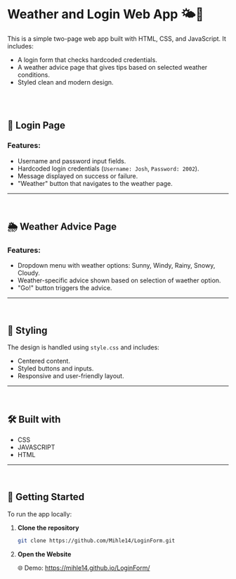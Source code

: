 # Weather and Login Web App 🌤️🔐

This is a simple two-page web app built with HTML, CSS, and JavaScript. It includes:

- A login form that checks hardcoded credentials.
- A weather advice page that gives tips based on selected weather conditions.
- Styled clean and modern design.

<br>
<br>
  
## 🔐 Login Page

### Features:
- Username and password input fields.
- Hardcoded login credentials (`Username: Josh`, `Password: 2002`).
- Message displayed on success or failure.
- "Weather" button that navigates to the weather page.
---

<br>

## 🌦️ Weather Advice Page

### Features:
- Dropdown menu with weather options: Sunny, Windy, Rainy, Snowy, Cloudy.
- Weather-specific advice shown based on selection of waether option.
- "Go!" button triggers the advice.
---

<br>

## 🎨 Styling

The design is handled using `style.css` and includes:
- Centered content.
- Styled buttons and inputs.
- Responsive and user-friendly layout.
---

<br>

## 🛠️ Built with
- CSS
- JAVASCRIPT
- HTML
---

<br>

## 📁 Getting Started

To run the app locally:

1. **Clone the repository**
   ```bash
   git clone https://github.com/Mihle14/LoginForm.git
   ```
   
2. **Open the Website**
   
   🌐 Demo: https://mihle14.github.io/LoginForm/
